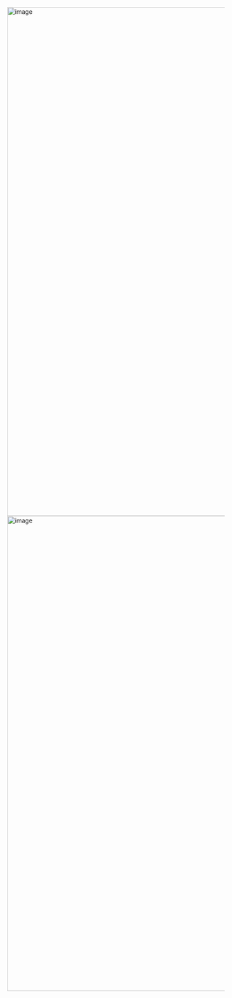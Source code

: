 <img width="2578" height="1178" alt="image" src="https://github.com/user-attachments/assets/c9b1a27f-61b5-4cb6-9867-8d5021b72aeb" />
<img width="2564" height="1100" alt="image" src="https://github.com/user-attachments/assets/6f753860-8206-41ca-88cc-f06bec719c62" />
